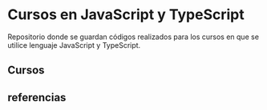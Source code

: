 # Cursos en JavaScript y TypeScript
Repositorio donde se guardan códigos realizados para los cursos en que se utilice lenguaje JavaScript y TypeScript.

## Cursos


## referencias
